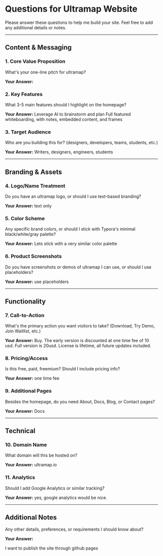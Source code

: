 # Questions for Ultramap Website

Please answer these questions to help me build your site. Feel free to add any additional details or notes.

---

## Content & Messaging

### 1. Core Value Proposition
What's your one-line pitch for ultramap?

**Your Answer:**


### 2. Key Features
What 3-5 main features should I highlight on the homepage?

**Your Answer:**
Leverage AI to brainstorm and plan
Full featured whiteboarding, with notes, embedded content, and frames


### 3. Target Audience
Who are you building this for? (designers, developers, teams, students, etc.)

**Your Answer:**
Writers, designers, engineers, students

---

## Branding & Assets

### 4. Logo/Name Treatment
Do you have an ultramap logo, or should I use text-based branding?

**Your Answer:**
text only

### 5. Color Scheme
Any specific brand colors, or should I stick with Typora's minimal black/white/gray palette?

**Your Answer:**
Lets stick with a very similar color palette

### 6. Product Screenshots
Do you have screenshots or demos of ultramap I can use, or should I use placeholders?

**Your Answer:**
use placeholders

---

## Functionality

### 7. Call-to-Action
What's the primary action you want visitors to take? (Download, Try Demo, Join Waitlist, etc.)

**Your Answer:**
Buy. The early version is discounted at one time fee of 10 usd. Full version is 20usd. License is lifetime, all future updates included.

### 8. Pricing/Access
Is this free, paid, freemium? Should I include pricing info?

**Your Answer:**
one time fee

### 9. Additional Pages
Besides the homepage, do you need About, Docs, Blog, or Contact pages?

**Your Answer:**
Docs

---

## Technical

### 10. Domain Name
What domain will this be hosted on?

**Your Answer:**
ultramap.io

### 11. Analytics
Should I add Google Analytics or similar tracking?

**Your Answer:**
yes, google analytics would be nice.

---

## Additional Notes
Any other details, preferences, or requirements I should know about?

**Your Answer:**

I want to publish the site through github pages